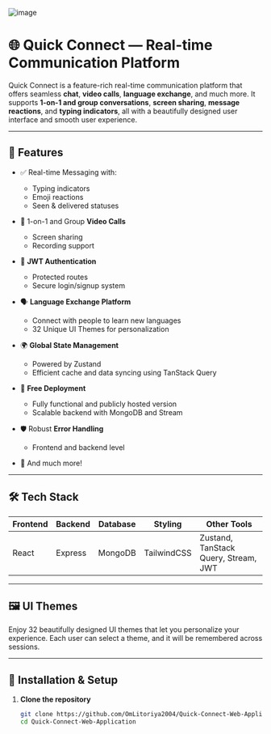 ![image](https://github.com/user-attachments/assets/6f285568-2c60-4d9c-bb35-f7d237e50157)
# 🌐 Quick Connect — Real-time Communication Platform

Quick Connect is a feature-rich real-time communication platform that offers seamless **chat**, **video calls**, **language exchange**, and much more. It supports **1-on-1 and group conversations**, **screen sharing**, **message reactions**, and **typing indicators**, all with a beautifully designed user interface and smooth user experience.

---

## 🚀 Features

- ✅ Real-time Messaging with:
  - Typing indicators
  - Emoji reactions
  - Seen & delivered statuses

- 🎥 1-on-1 and Group **Video Calls**
  - Screen sharing
  - Recording support

- 🔐 **JWT Authentication**
  - Protected routes
  - Secure login/signup system

- 🗣️ **Language Exchange Platform**
  - Connect with people to learn new languages
  - 32 Unique UI Themes for personalization

- 🌍 **Global State Management**
  - Powered by Zustand
  - Efficient cache and data syncing using TanStack Query

- 💾 **Free Deployment**
  - Fully functional and publicly hosted version
  - Scalable backend with MongoDB and Stream

- 🛡️ Robust **Error Handling**
  - Frontend and backend level

- 🌈 And much more!

---

## 🛠 Tech Stack

| Frontend | Backend | Database | Styling | Other Tools |
|---------|---------|----------|---------|-------------|
| React   | Express | MongoDB  | TailwindCSS | Zustand, TanStack Query, Stream, JWT |

---

## 🖼️ UI Themes

Enjoy 32 beautifully designed UI themes that let you personalize your experience. Each user can select a theme, and it will be remembered across sessions.

---

## 🔧 Installation & Setup

1. **Clone the repository**
   ```bash
   git clone https://github.com/OmLitoriya2004/Quick-Connect-Web-Application.git
   cd Quick-Connect-Web-Application

